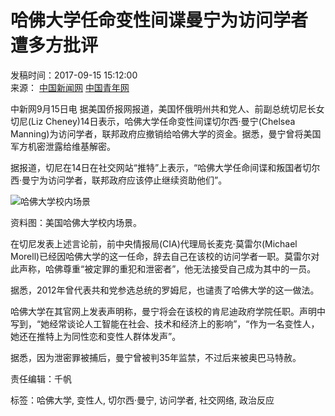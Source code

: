 # 哈佛大学任命变性间谍曼宁为访问学者 遭多方批评

发稿时间：2017-09-15 15:12:00  
来源： [中国新闻网](http://www.chinanews.com/gj/2017/09-15/8331934.shtml) [中国青年网](http://www.youth.cn)

中新网9月15日电 据美国侨报网报道，美国怀俄明州共和党人、前副总统切尼长女切尼(Liz Cheney)14日表示，哈佛大学任命变性间谍切尔西·曼宁(Chelsea Manning)为访问学者，联邦政府应撤销给哈佛大学的资金。据悉，曼宁曾将美国军方机密泄露给维基解密。

据报道，切尼在14日在社交网站“推特”上表示，“哈佛大学任命间谍和叛国者切尔西·曼宁为访问学者，联邦政府应该停止继续资助他们”。

![哈佛大学校内场景](./W020170915547637640910.jpg)

资料图：美国哈佛大学校内场景。

在切尼发表上述言论前，前中央情报局(CIA)代理局长麦克·莫雷尔(Michael Morell)已经因哈佛大学的这一任命，辞去自己在该校的访问学者一职。莫雷尔对此声称，哈佛尊重“被定罪的重犯和泄密者”，他无法接受自己成为其中的一员。

据悉，2012年曾代表共和党参选总统的罗姆尼，也谴责了哈佛大学的这一做法。

哈佛大学在其官网上发表声明称，曼宁将会在该校的肯尼迪政府学院任职。声明中写到，“她经常谈论人工智能在社会、技术和经济上的影响”，“作为一名变性人，她还在推特上为同性恋和变性人群体发声”。

据悉，因为泄密罪被捕后，曼宁曾被判35年监禁，不过后来被奥巴马特赦。

责任编辑：千帆  

标签：哈佛大学, 变性人, 切尔西·曼宁, 访问学者, 社交网络, 政治反应